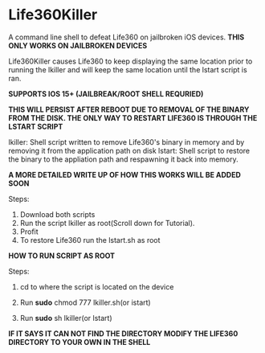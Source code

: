 # Life360Killer
A command line shell to defeat Life360 on jailbroken iOS devices.
**THIS ONLY WORKS ON JAILBROKEN DEVICES**

Life360Killer causes Life360 to keep displaying the same location prior to running the lkiller and will keep the same location until the lstart script is ran.

**SUPPORTS IOS 15+ (JAILBREAK/ROOT SHELL REQURIED)**

**THIS WILL PERSIST AFTER REBOOT DUE TO REMOVAL OF THE BINARY FROM THE DISK.
THE ONLY WAY TO RESTART LIFE360 IS THROUGH THE LSTART SCRIPT**

lkiller: Shell script written to remove Life360's binary in memory and by removing it from the application path on disk
lstart: Shell script to restore the binary to the appliation path and respawning it back into memory.

**A MORE DETAILED WRITE UP OF HOW THIS WORKS WILL BE ADDED SOON**

Steps:
1. Download both scripts
2. Run the script lkiller as root(Scroll down for Tutorial).
3. Profit
4. To restore Life360 run the lstart.sh as root


**HOW TO RUN SCRIPT AS ROOT**

Steps:

1. cd to where the script is located on the device

2. Run **sudo** chmod 777 lkiller.sh(or istart)

3. Run **sudo** sh lkiller(or lstart)

**IF IT SAYS IT CAN NOT FIND THE DIRECTORY MODIFY THE LIFE360 DIRECTORY TO YOUR OWN IN THE SHELL**
